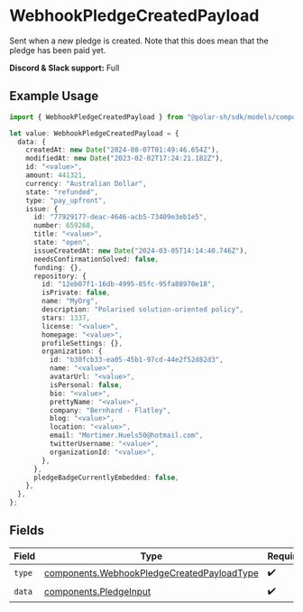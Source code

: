 # WebhookPledgeCreatedPayload

Sent when a new pledge is created. Note that this does mean that the pledge has been paid yet.

**Discord & Slack support:** Full

## Example Usage

```typescript
import { WebhookPledgeCreatedPayload } from "@polar-sh/sdk/models/components";

let value: WebhookPledgeCreatedPayload = {
  data: {
    createdAt: new Date("2024-08-07T01:49:46.654Z"),
    modifiedAt: new Date("2023-02-02T17:24:21.182Z"),
    id: "<value>",
    amount: 441321,
    currency: "Australian Dollar",
    state: "refunded",
    type: "pay_upfront",
    issue: {
      id: "77929177-deac-4646-acb5-73409e3eb1e5",
      number: 659268,
      title: "<value>",
      state: "open",
      issueCreatedAt: new Date("2024-03-05T14:14:40.746Z"),
      needsConfirmationSolved: false,
      funding: {},
      repository: {
        id: "12eb07f1-16db-4995-85fc-95fa88970e18",
        isPrivate: false,
        name: "MyOrg",
        description: "Polarised solution-oriented policy",
        stars: 1337,
        license: "<value>",
        homepage: "<value>",
        profileSettings: {},
        organization: {
          id: "b30fcb33-ea05-45b1-97cd-44e2f52d82d3",
          name: "<value>",
          avatarUrl: "<value>",
          isPersonal: false,
          bio: "<value>",
          prettyName: "<value>",
          company: "Bernhard - Flatley",
          blog: "<value>",
          location: "<value>",
          email: "Mortimer.Huels50@hotmail.com",
          twitterUsername: "<value>",
          organizationId: "<value>",
        },
      },
      pledgeBadgeCurrentlyEmbedded: false,
    },
  },
};
```

## Fields

| Field                                                                                                    | Type                                                                                                     | Required                                                                                                 | Description                                                                                              |
| -------------------------------------------------------------------------------------------------------- | -------------------------------------------------------------------------------------------------------- | -------------------------------------------------------------------------------------------------------- | -------------------------------------------------------------------------------------------------------- |
| `type`                                                                                                   | [components.WebhookPledgeCreatedPayloadType](../../models/components/webhookpledgecreatedpayloadtype.md) | :heavy_check_mark:                                                                                       | N/A                                                                                                      |
| `data`                                                                                                   | [components.PledgeInput](../../models/components/pledgeinput.md)                                         | :heavy_check_mark:                                                                                       | N/A                                                                                                      |
